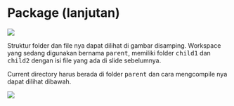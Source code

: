 # Package (lanjutan)

<div class='flex flex-col'>
<div class='flex flex-row'>
<img src='/img/package dir.png' class='rounded-md'>
<div class='mx-4 font-light'>

Struktur folder dan file nya dapat dilihat di gambar disamping.
Workspace yang sedang digunakan bernama <kbd>parent</kbd>, memiliki folder <kbd>child1</kbd> dan <kbd>child2</kbd> dengan isi file yang ada di slide sebelumnya.

Current directory harus berada di folder <kbd>parent</kbd> dan cara mengcompile nya dapat dilihat dibawah.

</div>
</div>
<img src='/img/tes package run.png' class='mt-8 rounded-2xl max-w-100'>
</div>
